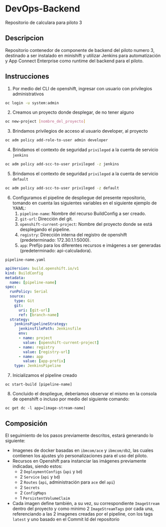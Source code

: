 # DevOps-Backend
Repositorio de calculara para piloto 3

## Descripcion
Repositorio contenedor de componente de backend del piloto numero 3, destinado a ser instalado en minishift y utilizar Jenkins para automatización y App Connect Enterprise como runtime del backend para el piloto.

## Instrucciones
1. Por medio del CLI de openshift, ingresar con usuario con privilegios administrativos
 ```bash
 oc login -u system:admin
 ``` 
2. Creamos un proyecto donde desplegar, de no tener alguno
 ```bash
 oc new-project [nombre_del_proyecto]
 ``` 
3. Brindamos privilegios de acceso al usuario developer, al proyecto
```bash
oc adm policy add-role-to-user admin developer
```
4. Brindamos el contexto de seguridad `privileged` a la cuenta de servicio `jenkins`
```bash
oc adm policy add-scc-to-user privileged -z jenkins
```
5. Brindamos el contexto de seguridad `privileged` a la cuenta de servicio `default`
```bash
oc adm policy add-scc-to-user privileged -z default
```
<!-- 
5. Creamos el contexto de seguridad `ibm-anyuid-scc`
```bash
oc create -f https://github.com/IBM/cloud-pak/raw/master/spec/security/scc/ibm-anyuid-scc.yaml
```
1. Brindamos el contexto de seguridad `ibm-anyuid-scc` a la cuenta de servicio `default` (predeterminada) del proyecto
```bash
oc adm policy add-scc-to-user ibm-anyuid-scc -z default
```
-->
6. Configuramos el pipeline de despliegue del presente repositorio, tomando en cuenta las siguientes variables en el siguiente ejemplo de YAML:
    1. `pipeline-name`: Nombre del recurso BuildConfig a ser creado.
    2. `git-url`: Dirección del git. 
    3. `openshift-current-project`: Nombre del proyecto donde se está desplegando el pipeline.
    4. `registry`: Dirección interna del registro de openshift (predeterminado: 172.30.1.1:5000).
    5. `app`: Prefijo para los diferentes recursos e imágenes a ser generadas (predeterminado: api-calculadora). 

`pipeline-name.yaml`
```yaml
apiVersion: build.openshift.io/v1
kind: BuildConfig
metadata:
  name: [pipeline-name]
spec:
  runPolicy: Serial
  source:
    type: Git
    git:
      uri: [git-url]
      ref: [branch-name]
  strategy:
    jenkinsPipelineStrategy:
      jenkinsfilePath: Jenkinsfile
      env:
      - name: project
        value: [openshift-current-project]
      - name: registry
        value: [registry-url]
      - name: app
        value: [app-prefix]
    type: JenkinsPipeline
```
7. Inicializamos el pipeline creado
```console
oc start-build [pipeline-name]
```
8. Concluido el despliegue, deberíamos observar el mismo en la consola de openshift o incluso por medio del siguiente comando: 
```console
oc get dc -l app=[image-stream-name]
```
## Composición
El seguimiento de los pasos previamente descritos, estará generando lo siguiente:

- Imagenes de docker basadas en `ibmcom/ace` y `ibmcom/db2`, las cuales contienen los ajustes y/o personalizaciones para el uso del piloto.
- Recursos en Openshift para instanciar las imágenes previamente indicadas, siendo estos:
  - 2 `DeploymentConfigs` (`api` y `bd`)
  - 2 `Service` (`api` y `bd`)
  - 2 `Routes` (`api`, administración para `ace` del `api`)
  - 2 `Secrets` 
  - 2 `ConfigMaps` 
  - 1 `PersistentVolumeClaim`
- Cada imagen define también, a su vez, su correspondiente `ImageStream` dentro del proyecto y como minimo 2 `ImageStreamTags` por cada una, referenciando a las 2 imagenes creadas por el pipeline, con los tags `latest` y uno basado en el Commit Id del repositorio